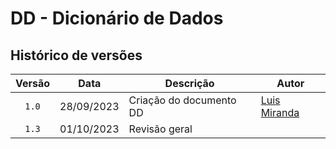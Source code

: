 # DD - Dicionário de Dados

## Histórico de versões

| Versão |    Data    | Descrição               | Autor                                                                                                                 |
| :----: | :--------: | ----------------------- | --------------------------------------------------------------------------------------------------------------------- |
| `1.0`  | 28/09/2023 | Criação do documento DD | [Luis Miranda](https://github.com/LuisMiranda10)                                                                    |
| `1.3`  | 01/10/2023 | Revisão geral         |      |
